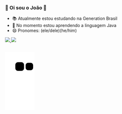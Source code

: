 ### 👋 Oi sou o João 👋

- 📚 Atualmente estou estudando na Generation Brasil
- 🌱 No momento estou aprendendo a linguagem Java
- 😄 Pronomes: (ele/dele)(he/him)

<div>
  <a href="https://github.com/Jprood">
  <img height="130em" src="https://github-readme-stats.vercel.app/api?username=Jprood&show_icons=true&theme=chartreuse-dark&include_all_commits=true&count_private=true"/>
  <img height="130em" src="https://github-readme-stats.vercel.app/api/top-langs/?username=Jprood&layout=compact&langs_count=7&theme=chartreuse-dark"/>
</div>
  
   ##
  
<div> 
 
  ![Snake animation](https://github.com/Jprood/Jprood/blob/output/github-contribution-grid-snake.svg)
 
</div>
